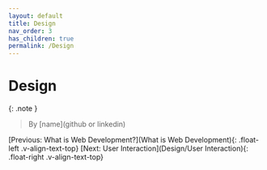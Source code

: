 ```yaml
---
layout: default
title: Design
nav_order: 3
has_children: true
permalink: /Design
---
```

# Design
{: .note }
> By [name](github or linkedin)

[Previous: What is Web Development?](What is Web Development){: .float-left .v-align-text-top}
[Next: User Interaction](Design/User Interaction){: .float-right .v-align-text-top}
